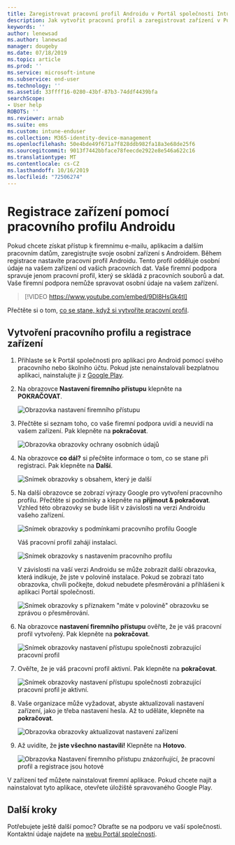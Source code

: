 ```yaml
---
title: Zaregistrovat pracovní profil Androidu v Portál společnosti Intune | Microsoft Docs
description: Jak vytvořit pracovní profil a zaregistrovat zařízení v Portál společnosti Intune.
keywords: ''
author: lenewsad
ms.author: lanewsad
manager: dougeby
ms.date: 07/18/2019
ms.topic: article
ms.prod: ''
ms.service: microsoft-intune
ms.subservice: end-user
ms.technology: ''
ms.assetid: 33ffff16-0280-43bf-87b3-74ddf4439bfa
searchScope:
- User help
ROBOTS: ''
ms.reviewer: arnab
ms.suite: ems
ms.custom: intune-enduser
ms.collection: M365-identity-device-management
ms.openlocfilehash: 50e4bde49f671a7f828ddb982fa18a3e68de25f6
ms.sourcegitcommit: 9013f7442bbface78feecde2922e8e546a622c16
ms.translationtype: MT
ms.contentlocale: cs-CZ
ms.lasthandoff: 10/16/2019
ms.locfileid: "72506274"
---
```

# <a name="enroll-device-with-android-work-profile"></a>Registrace zařízení pomocí pracovního profilu Androidu

Pokud chcete získat přístup k firemnímu e-mailu, aplikacím a dalším pracovním datům, zaregistrujte svoje osobní zařízení s Androidem. Během registrace nastavíte pracovní profil Androidu. Tento profil odděluje osobní údaje na vašem zařízení od vašich pracovních dat. Vaše firemní podpora spravuje jenom pracovní profil, který se skládá z pracovních souborů a dat. Vaše firemní podpora nemůže spravovat osobní údaje na vašem zařízení.
</br>
> [!VIDEO https://www.youtube.com/embed/9Dl8HsGk4tI]

Přečtěte si o tom, [co se stane, když si vytvoříte pracovní profil](what-happens-when-you-create-a-work-profile-android.md).

## <a name="create-work-profile-and-enroll-device"></a>Vytvoření pracovního profilu a registrace zařízení

1. Přihlaste se k Portál společnosti pro aplikaci pro Android pomocí svého pracovního nebo školního účtu. Pokud jste nenainstalovali bezplatnou aplikaci, nainstalujte ji z [Google Play](https://play.google.com/store/apps/details?id=com.microsoft.windowsintune.companyportal).  

2. Na obrazovce **Nastavení firemního přístupu** klepněte na **POKRAČOVAT**.  

    ![Obrazovka nastavení firemního přístupu](./media/android-wp-02-1908.png)  

3. Přečtěte si seznam toho, co vaše firemní podpora uvidí a neuvidí na vašem zařízení. Pak klepněte na **pokračovat**.   

    ![Obrazovka obrazovky ochrany osobních údajů](./media/android-wp-03-1908.png)  

4. Na obrazovce **co dál?** si přečtěte informace o tom, co se stane při registraci. Pak klepněte na **Další**.  

    ![Snímek obrazovky s obsahem, který je další](./media/android-wp-04-1908.png)

5. Na další obrazovce se zobrazí výrazy Google pro vytvoření pracovního profilu. Přečtěte si podmínky a klepněte na **přijmout & pokračovat**. Vzhled této obrazovky se bude lišit v závislosti na verzi Androidu vašeho zařízení. 

    ![Snímek obrazovky s podmínkami pracovního profilu Google](./media/android-wp-05-1908.png)  

    Váš pracovní profil zahájí instalaci. 

     ![Snímek obrazovky s nastavením pracovního profilu](./media/android-wp-05a-1908.png) 

     V závislosti na vaší verzi Androidu se může zobrazit další obrazovka, která indikuje, že jste v polovině instalace. Pokud se zobrazí tato obrazovka, chvíli počkejte, dokud nebudete přesměrováni a přihlášeni k aplikaci Portál společnosti.  

     ![Snímek obrazovky s příznakem "máte v polovině" obrazovku se zprávou o přesměrování.](./media/android-wp-05b-1908.png) 

6. Na obrazovce **nastavení firemního přístupu** ověřte, že je váš pracovní profil vytvořený. Pak klepněte na **pokračovat**.  

    ![Snímek obrazovky nastavení přístupu společnosti zobrazující pracovní profil](./media/android-wp-06-1908.png)  

7. Ověřte, že je váš pracovní profil aktivní. Pak klepněte na **pokračovat**. 

    ![Snímek obrazovky nastavení přístupu společnosti zobrazující pracovní profil je aktivní.](./media/android-wp-07-1908.png)  

8. Vaše organizace může vyžadovat, abyste aktualizovali nastavení zařízení, jako je třeba nastavení hesla. Až to uděláte, klepněte na **pokračovat**.  

    ![Obrazovka obrazovky aktualizovat nastavení zařízení](./media/android-wp-08-1908.png) 

9. Až uvidíte, že **jste všechno nastavili!** Klepněte na **Hotovo**.  

    ![Obrazovka Nastavení firemního přístupu znázorňující, že pracovní profil a registrace jsou hotové](./media/android-wp-09-1908.png)  


V zařízení teď můžete nainstalovat firemní aplikace. Pokud chcete najít a nainstalovat tyto aplikace, otevřete úložiště spravovaného Google Play. 

## <a name="next-steps"></a>Další kroky  

Potřebujete ještě další pomoc? Obraťte se na podporu ve vaší společnosti. Kontaktní údaje najdete na [webu Portál společnosti](https://go.microsoft.com/fwlink/?linkid=2010980).
